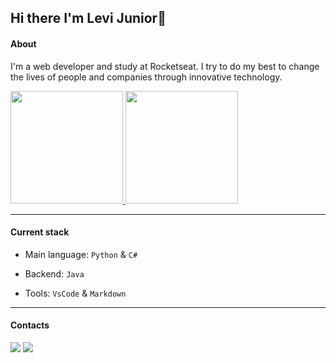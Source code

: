 ## Hi there I'm Levi Junior👋
 
#### About

I'm a web developer and study at Rocketseat. I try to do my best to change the lives of people and companies through innovative technology.
 
<div>
<a href="https://github.com/juniorlevi11">
<img height="180em" src="https://github-readme-stats.vercel.app/api/top-langs/?username=juniorlevi11&layout=compact&langs_count=16&theme=dark">
<img height="180em" src="https://github-readme-stats.vercel.app/api?username=juniorlevi11&show_icons=true&theme=dark"></a>
</div>
 
---

#### Current stack

- Main language:  `Python` & `C#`

- Backend: `Java`

- Tools: `VsCode` & `Markdown`
 
---

#### Contacts
 
<div> 
<a href = "levi.alves1409@gmail.com"><img src="https://img.shields.io/badge/Gmail-D14836?style=for-the-badge&logo=gmail&logoColor=white" target="_blank"></a>
<a href="https://www.linkedin.com/in/levi-junior-72593120b/" target="_blank"><img src="https://img.shields.io/badge/-LinkedIn-%230077B5?style=for-the-badge&logo=linkedin&logoColor=white" target="_blank"></a> 
</div>

 
